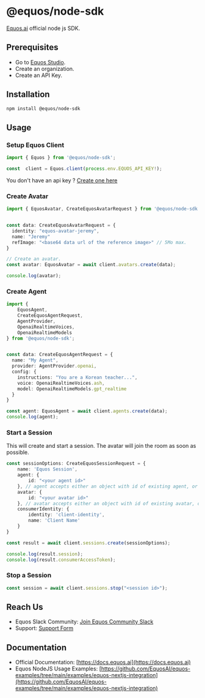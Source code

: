 # @equos/node-sdk
[Equos.ai](https://www.equos.ai) official node js SDK.

## Prerequisites
- Go to [Equos Studio](https://studio.equos.ai).
- Create an organization.
- Create an API Key.


## Installation
```bash
npm install @equos/node-sdk
```

## Usage

### Setup Equos Client
```ts
import { Equos } from '@equos/node-sdk';

const  client = Equos.client(process.env.EQUOS_API_KEY!);
```

You don't have an api key ? [Create one here](https://studio.equos.ai)

### Create Avatar
```ts
import { EquosAvatar, CreateEquosAvatarRequest } from '@equos/node-sdk';


const data: CreateEquosAvatarRequest = {
  identity: "equos-avatar-jeremy",
  name: "Jeremy"
  refImage: "<base64 data url of the reference image>" // 5Mo max.
}

// Create an avatar.
const avatar: EquosAvatar = await client.avatars.create(data);

console.log(avatar);
```

### Create Agent

```ts
import { 
    EquosAgent, 
    CreateEquosAgentRequest, 
    AgentProvider, 
    OpenaiRealtimeVoices, 
    OpenaiRealtimeModels 
} from '@equos/node-sdk';


const data: CreateEquosAgentRequest = {
  name: "My Agent",
  provider: AgentProvider.openai,
  config: {
    instructions: "You are a Korean teacher...",
    voice: OpenaiRealtimeVoices.ash,
    model: OpenaiRealtimeModels.gpt_realtime
  }
}

const agent: EquosAgent = await client.agents.create(data);
console.log(agent);
```


### Start a Session
This will create and start a session. The avatar will join the room as soon as possible.

```ts
const sessionOptions: CreateEquosSessionRequest = {
    name: 'Equos Session',
    agent: {
        id: "<your agent id>"
    }, // agent accepts either an object with id of existing agent, or CreateEquosAgent object.
    avatar: {
        id: "<your avatar id>"
    }, // avatar accepts either an object with id of existing avatar, or CreateEquosAvatar object.
    consumerIdentity: {
        identity: 'client-identity',
        name: 'Client Name'
    }
}

const result = await client.sessions.create(sessionOptions);

console.log(result.session);
console.log(result.consumerAccessToken);
```

### Stop a Session
```ts
const session = await client.sessions.stop("<session id>");
```

## Reach Us
- Equos Slack Community: [Join Equos Community Slack](https://join.slack.com/t/equosaicommunity/shared_invite/zt-3d8oy19au-jZpsJB0i~gdL0jbDswdzzQ)
- Support: [Support Form](https://docs.google.com/forms/d/e/1FAIpQLSdoK7LvORdQf7KOQKvhhlESStJcKc3bDB9HPsEet6LuOmVUfQ/viewform)

## Documentation

- Official Documentation: [https://docs.equos.ai](https://docs.equos.ai)
- Equos NodeJS Usage Examples: [https://github.com/EquosAI/equos-examples/tree/main/examples/equos-nextjs-integration](https://github.com/EquosAI/equos-examples/tree/main/examples/equos-nextjs-integration)